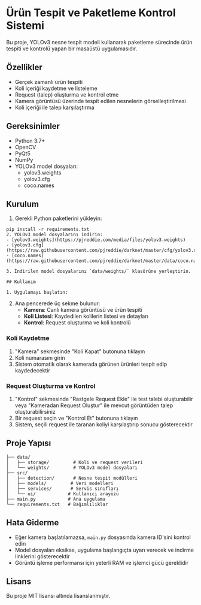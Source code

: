 # Ürün Tespit ve Paketleme Kontrol Sistemi

Bu proje, YOLOv3 nesne tespit modeli kullanarak paketleme sürecinde ürün tespiti ve kontrolü yapan bir masaüstü uygulamasıdır.

## Özellikler

- Gerçek zamanlı ürün tespiti
- Koli içeriği kaydetme ve listeleme
- Request (talep) oluşturma ve kontrol etme
- Kamera görüntüsü üzerinde tespit edilen nesnelerin görselleştirilmesi
- Koli içeriği ile talep karşılaştırma

## Gereksinimler

- Python 3.7+
- OpenCV
- PyQt5
- NumPy
- YOLOv3 model dosyaları:
  - yolov3.weights
  - yolov3.cfg
  - coco.names

## Kurulum

1. Gerekli Python paketlerini yükleyin:
```
pip install -r requirements.txt
2. YOLOv3 model dosyalarını indirin:
- [yolov3.weights](https://pjreddie.com/media/files/yolov3.weights)
- [yolov3.cfg](https://raw.githubusercontent.com/pjreddie/darknet/master/cfg/yolov3.cfg)
- [coco.names](https://raw.githubusercontent.com/pjreddie/darknet/master/data/coco.names)

3. İndirilen model dosyalarını `data/weights/` klasörüne yerleştirin.

## Kullanım

1. Uygulamayı başlatın:
```

2. Ana pencerede üç sekme bulunur:
   - **Kamera**: Canlı kamera görüntüsü ve ürün tespiti
   - **Koli Listesi**: Kaydedilen kolilerin listesi ve detayları
   - **Kontrol**: Request oluşturma ve koli kontrolü

### Koli Kaydetme
1. "Kamera" sekmesinde "Koli Kapat" butonuna tıklayın
2. Koli numarasını girin
3. Sistem otomatik olarak kamerada görünen ürünleri tespit edip kaydedecektir

### Request Oluşturma ve Kontrol
1. "Kontrol" sekmesinde "Rastgele Request Ekle" ile test talebi oluşturabilir veya "Kameradan Request Oluştur" ile mevcut görüntüden talep oluşturabilirsiniz
2. Bir request seçin ve "Kontrol Et" butonuna tıklayın
3. Sistem, seçili request ile taranan koliyi karşılaştırıp sonucu gösterecektir

## Proje Yapısı
```
├── data/
│   ├── storage/         # Koli ve request verileri
│   └── weights/         # YOLOv3 model dosyaları
├── src/
│   ├── detection/       # Nesne tespit modülleri
│   ├── models/         # Veri modelleri
│   ├── services/       # Servis sınıfları
│   └── ui/            # Kullanıcı arayüzü
├── main.py            # Ana uygulama
└── requirements.txt   # Bağımlılıklar
```

## Hata Giderme

- Eğer kamera başlatılamazsa, `main.py` dosyasında kamera ID'sini kontrol edin
- Model dosyaları eksikse, uygulama başlangıçta uyarı verecek ve indirme linklerini gösterecektir
- Görüntü işleme performansı için yeterli RAM ve işlemci gücü gereklidir

## Lisans

Bu proje MIT lisansı altında lisanslanmıştır.